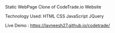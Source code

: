 Static WebPage Clone of CodeTrade.io Website

Technology Used:
  HTML
  CSS
  JavaScript
  JQuery
  
Live Demo : https://lavneesh27.github.io/codetrade/
